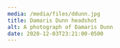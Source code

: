 ```yaml
---
media: /media/files/ddunn.jpg
title: Damaris Dunn headshot
alt: A photograph of Damaris Dunn
date: 2020-12-03T23:21:00-0500
---
```

